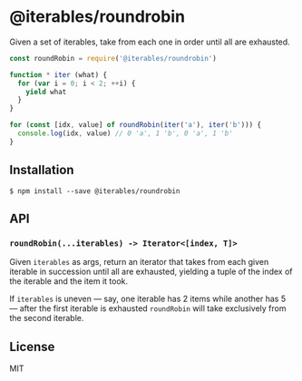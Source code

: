 # @iterables/roundrobin

Given a set of iterables, take from each one in order until all are exhausted.

```javascript
const roundRobin = require('@iterables/roundrobin')

function * iter (what) {
  for (var i = 0; i < 2; ++i) {
    yield what
  }
}

for (const [idx, value] of roundRobin(iter('a'), iter('b'))) {
  console.log(idx, value) // 0 'a', 1 'b', 0 'a', 1 'b'
}
```

## Installation

```
$ npm install --save @iterables/roundrobin
```

## API

### `roundRobin(...iterables) -> Iterator<[index, T]>`

Given `iterables` as args, return an iterator that takes from each given
iterable in succession until all are exhausted, yielding a tuple of the
index of the iterable and the item it took. 

If `iterables` is uneven — say, one iterable has 2 items while another
has 5 — after the first iterable is exhausted `roundRobin` will take
exclusively from the second iterable.

## License

MIT
